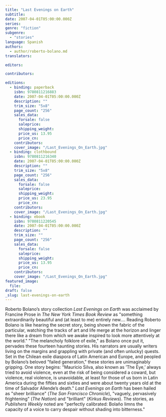 ```yaml
---
title: "Last Evenings on Earth"
subtitle:
date: 2007-04-01T05:00:00.000Z
series:
genre: "fiction"
subgenre:
  - "stories"
language: Spanish
authors:
  - author/roberto-bolano.md
translators:

editors:

contributors:

editions:
  - binding: paperback
    isbn: 9780811216883
    date: 2007-04-01T05:00:00.000Z
    description: ""
    trim_size: "5x8"
    page_count: "256"
    sales_data:
      forsale: false
      saleprice:
      shipping_weight:
      price_us: 13.95
      price_cn:
    contributors:
    cover_image: "/Last_Evenings_On_Earth.jpg"
  - binding: clothbound
    isbn: 9780811216340
    date: 2007-04-01T05:00:00.000Z
    description: ""
    trim_size: "5x8"
    page_count: "256"
    sales_data:
      forsale: false
      saleprice:
      shipping_weight:
      price_us: 23.95
      price_cn:
    contributors:
    cover_image: "/Last_Evenings_On_Earth.jpg"
  - binding: ebook
    isbn: 9780811220545
    date: 2007-04-01T05:00:00.000Z
    description: ""
    trim_size: ""
    page_count: "256"
    sales_data:
      forsale: false
      saleprice:
      shipping_weight:
      price_us: 13.95
      price_cn:
    contributors:
    cover_image: "/Last_Evenings_On_Earth.jpg"
featured_image:
  file:
draft: false
_slug: last-evenings-on-earth
---
```


Roberto Bolano’s story collection _Last Evenings on Earth_ was acclaimed by Francine Prose in _The New York Times Book Review_ as "something extraordinarily beautiful and (at least to me) entirely new…. Reading Roberto Bolano is like hearing the secret story, being shown the fabric of the particular, watching the tracks of art and life merge at the horizon and linger there like a dream from which we awake inspired to look more attentively at the world." "The melancholy folklore of exile," as Bolano once put it, pervades these fourteen haunting stories. His narrators are usually writers living on the margins and grappling with private (and often unlucky) quests. Set in the Chilean exile diaspora of Latin American and Europe, and peopled by Bolano’s beloved "failed generation," these stories are unimaginably gripping. One story begins: "Mauricio Silva, also known as ’The Eye,’ always tried to avoid violence, even at the risk of being considered a coward, but violence, real violence, is unavoidable, at least for those of us born in Latin America during the fifties and sixties and were about twenty years old at the time of Salvador Allende’s death." _Last Evenings on Earth_ has been hailed as "sheer brilliance" (_The San Francisco Chronicle_), "vaguely, pervasively frightening" (_The Nation_) and "brilliant" (_Kirkus Reviews_). The stories, as _Publishers Weekly_ noted are "perfectly calibrated: Bolaño limns the capacity of a voice to carry despair without shading into bitterness."

